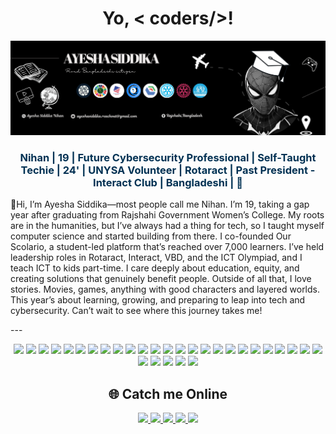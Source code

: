 <h1 align="center">Yo, < coders/>!  </h1>

<p align="center">
  <img src="https://github.com/Ayesha-Siddika-Nihan/Ayesha-Siddika-Nihan/blob/main/Bannerr.png" alt="Banner">
</p>

<h3 align="center" style="color:#003153;">Nihan | 19 | Future Cybersecurity Professional | Self-Taught Techie | 24' | UNYSA Volunteer | Rotaract | Past President - Interact Club | Bangladeshi | 🍉</h3>


<p>👋Hi, I’m Ayesha Siddika—most people call me Nihan. I’m 19, taking a gap year after graduating from Rajshahi Government Women’s College. My roots are in the humanities, but I’ve always had a thing for tech, so I taught myself computer science and started building from there. I co-founded Our Scolario, a student-led platform that’s reached over 7,000 learners. I’ve held leadership roles in Rotaract, Interact, VBD, and the ICT Olympiad, and I teach ICT to kids part-time. I care deeply about education, equity, and creating solutions that genuinely benefit people.
Outside of all that, I love stories. Movies, games, anything with good characters and layered worlds. This year’s about learning, growing, and preparing to leap into tech and cybersecurity. Can’t wait to see where this journey takes me! </p>
---

<p align="center">
  <img src="https://img.shields.io/badge/HTML5-0000FF?style=for-the-badge&logo=html5&logoColor=white"/>
  <img src="https://img.shields.io/badge/CSS3-001F3F?style=for-the-badge&logo=css3&logoColor=00BFFF"/>
  <img src="https://img.shields.io/badge/JavaScript-002366?style=for-the-badge&logo=javascript&logoColor=7DF9FF"/> 
  <img src="https://img.shields.io/badge/Python-00008B?style=for-the-badge&logo=python&logoColor=white"/>
  <img src="https://img.shields.io/badge/C-0000CC?style=for-the-badge&logo=c&logoColor=white"/>
  <img src="https://img.shields.io/badge/Flask-000099?style=for-the-badge&logo=flask&logoColor=white"/>
  <img src="https://img.shields.io/badge/Algorithms-0000FF?style=for-the-badge&logo=codeforces&logoColor=white"/>
  <img src="https://img.shields.io/badge/SQL-003153?style=for-the-badge&logo=postgresql&logoColor=48D1CC"/>
  <img src="https://img.shields.io/badge/VS_Code-00008B?style=for-the-badge&logo=visual-studio-code&logoColor=white"/>
  <img src="https://img.shields.io/badge/WordPress-0000CC?style=for-the-badge&logo=wordpress&logoColor=white"/>
  <img src="https://img.shields.io/badge/Framer-000000?style=for-the-badge&logo=framer&logoColor=white"/>
  <img src="https://img.shields.io/badge/Figma-000099?style=for-the-badge&logo=figma&logoColor=white"/>
  <img src="https://img.shields.io/badge/Pantheon-0000FF?style=for-the-badge&logo=pantheon&logoColor=white"/>
  <img src="https://img.shields.io/badge/Microsoft_Office-00008B?style=for-the-badge&logo=microsoft-office&logoColor=white"/>
  <img src="https://img.shields.io/badge/Windows-0000CC?style=for-the-badge&logo=windows&logoColor=white"/>
  <img src="https://img.shields.io/badge/Scratch-000000?style=for-the-badge&logo=scratch&logoColor=white"/>
  <img src="https://img.shields.io/badge/Data_Science-0000FF?style=for-the-badge&logo=databricks&logoColor=white"/>
  <img src="https://img.shields.io/badge/Notion-00008B?style=for-the-badge&logo=notion&logoColor=white"/>
  <img src="https://img.shields.io/badge/ChatGPT-000022?style=for-the-badge&logo=openai&logoColor=00FFFF"/>
  <img src="https://img.shields.io/badge/DeepSeek-000033?style=for-the-badge&logo=openai&logoColor=00F0FF"/>
  <img src="https://img.shields.io/badge/GitHub-000000?style=for-the-badge&logo=github&logoColor=white"/>
  <img src="https://img.shields.io/badge/Cisco-00008B?style=for-the-badge&logo=cisco&logoColor=white"/>
 <img src="https://img.shields.io/badge/Co--Pilot-00111C?style=for-the-badge&logo=githubcopilot&logoColor=0099FF"/>
 <img src="https://img.shields.io/badge/Replit-0000CC?style=for-the-badge&logo=replit&logoColor=white"/>
  <img src="https://img.shields.io/badge/Bolt.ai-000099?style=for-the-badge&logo=bolt&logoColor=white"/>
  <img src="https://img.shields.io/badge/Meta-0000FF?style=for-the-badge&logo=meta&logoColor=white"/>
  <img src="https://img.shields.io/badge/Photoshop-000000?style=for-the-badge&logo=adobe-photoshop&logoColor=white"/>
  <img src="https://img.shields.io/badge/Canva-002B36?style=for-the-badge&logo=canva&logoColor=00CCCC"/>
   <img src="https://img.shields.io/badge/LinkedIn-00008B?style=for-the-badge&logo=linkedin&logoColor=white"/>
  <img src="https://img.shields.io/badge/Video_Games-000000?style=for-the-badge&logo=steam&logoColor=white"/>

</p>

## <h2 align="center"> 🌐 Catch me Online </h2>

<p align="center">
  <a href="https://github.com/Ayesha-Siddika-Nihan" target="_blank" rel="noopener noreferrer">
    <img src="https://img.shields.io/badge/GitHub-000000?style=for-the-badge&logo=github&logoColor=white"/>
  </a>
  <a href="https://www.linkedin.com/in/ayesha-siddika-nihan/" target="_blank" rel="noopener noreferrer">
    <img src="https://img.shields.io/badge/LinkedIn-0000FF?style=for-the-badge&logo=linkedin&logoColor=white"/>
  </a>
  <a href="mailto:ayeshasiddika.reachout@gmail.com" target="_blank" rel="noopener noreferrer">
    <img src="https://img.shields.io/badge/Email-00008B?style=for-the-badge&logo=gmail&logoColor=white"/>
  </a>
  <a href="https://www.instagram.com/the_siddika_ayesha_/?fbclid=IwY2xjawJx3X9leHRuA2FlbQIxMAABHhwXlSmxYMtqARcvM4uEDMbwtHjVzZbQeC4peRn_Px_ngu9aYpHlBq8D6IbN_aem_f5ZZIgUyIrvJvaMnQ5GPMQ" target="_blank" rel="noopener noreferrer">
    <img src="https://img.shields.io/badge/Instagram-000033?style=for-the-badge&logo=instagram&logoColor=00F0FF"/>
  </a>
  <a href="https://www.facebook.com/ayeshasiddikanihan" target="_blank" rel="noopener noreferrer">
    <img src="https://img.shields.io/badge/Facebook-000022?style=for-the-badge&logo=facebook&logoColor=00FFFF"/>
  </a>
</p>
